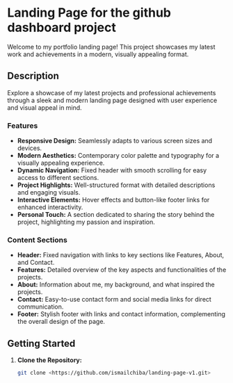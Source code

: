 # Landing Page for the github dashboard project

Welcome to my portfolio landing page! This project showcases my latest work and achievements in a modern, visually appealing format.

## Description

Explore a showcase of my latest projects and professional achievements through a sleek and modern landing page designed with user experience and visual appeal in mind.

### Features

- **Responsive Design:** Seamlessly adapts to various screen sizes and devices.
- **Modern Aesthetics:** Contemporary color palette and typography for a visually appealing experience.
- **Dynamic Navigation:** Fixed header with smooth scrolling for easy access to different sections.
- **Project Highlights:** Well-structured format with detailed descriptions and engaging visuals.
- **Interactive Elements:** Hover effects and button-like footer links for enhanced interactivity.
- **Personal Touch:** A section dedicated to sharing the story behind the project, highlighting my passion and inspiration.

### Content Sections

- **Header:** Fixed navigation with links to key sections like Features, About, and Contact.
- **Features:** Detailed overview of the key aspects and functionalities of the projects.
- **About:** Information about me, my background, and what inspired the projects.
- **Contact:** Easy-to-use contact form and social media links for direct communication.
- **Footer:** Stylish footer with links and contact information, complementing the overall design of the page.

## Getting Started

1. **Clone the Repository:**

   ```bash
   git clone <https://github.com/ismailchiba/landing-page-v1.git>
